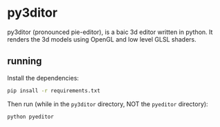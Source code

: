 # py3ditor

py3ditor (pronounced pie-editor), is a baic 3d editor written in python. 
It renders the 3d models using OpenGL and low level GLSL shaders.

## running

Install the dependencies:

```bash
pip insall -r requirements.txt
```

Then run (while in the `py3ditor` directory, NOT the `pyeditor` directory):

```
python pyeditor
```
